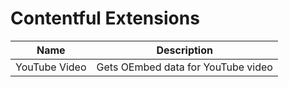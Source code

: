 # Contentful Extensions

| Name          | Description                        |
| ------------- | ---------------------------------- |
| YouTube Video | Gets OEmbed data for YouTube video |
